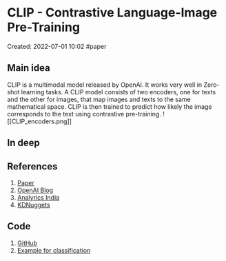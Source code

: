 # CLIP - Contrastive Language-Image Pre-Training
Created: 2022-07-01 10:02
#paper
## Main idea
CLIP is a multimodal model released by OpenAI. It works very well in Zero-shot learning tasks.
A CLIP model consists of two encoders, one for texts and the other for images, that map images and texts to the same mathematical space. CLIP is then trained to predict how likely the image corresponds to the text using contrastive pre-training.
![[CLIP_encoders.png]]
## In deep

## References
1. [Paper](https://arxiv.org/pdf/2103.00020.pdf)
2. [OpenAI Blog](https://openai.com/blog/clip/)
3. [Analyrics India](https://analyticsindiamag.com/how-clip-is-changing-computer-vision-as-we-know-it/)
4. [KDNuggets](https://www.kdnuggets.com/2021/03/beginners-guide-clip-model.html)

## Code
1. [GitHub](https://github.com/openai/CLIP)
2. [Example for classification](https://colab.research.google.com/drive/1LXla2q9MCRRI_kTjpvag2Vz-7EGLnki5#scrollTo=lOF3Feb7jrnu)
